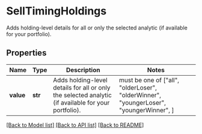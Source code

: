 # SellTimingHoldings

Adds holding-level details for all or only the selected analytic (if available for your portfolio).

## Properties
Name | Type | Description | Notes
------------ | ------------- | ------------- | -------------
**value** | **str** | Adds holding-level details for all or only the selected analytic (if available for your portfolio). |  must be one of ["all", "olderLoser", "olderWinner", "youngerLoser", "youngerWinner", ]

[[Back to Model list]](../README.md#documentation-for-models) [[Back to API list]](../README.md#documentation-for-api-endpoints) [[Back to README]](../README.md)


